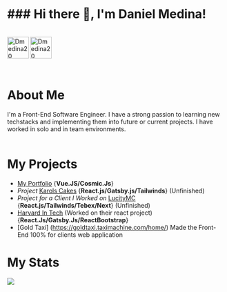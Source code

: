 <h1>### Hi there 👋, I'm Daniel Medina!</h1>

<br/>
<a href="https://www.linkedin.com/in/dannymedina007/" target="_blank" >
    <img align ="left" alt="Dmedina20 LinkedIN" width="50px" src ="https://img.icons8.com/nolan/64/linkedin.png" />
</a>
  <a href="https://www.danielmed.com" target="_blank">
    <img align ="left" alt="Dmedina20 Portfolio " width="50px" src ="https://img.icons8.com/nolan/64/resume.png" />
  </a>
  
  <br/>
  
  <br/>
  
![]()

<br/>
<h1 >About Me</h1>
I'm a Front-End Software Engineer. I have a strong passion to learning new techstacks and implementing them into future or current projects. I have worked in solo and in team environments.
<br/>
<br/>

<h1>My Projects</h1>

- [My Portfolio](https://www.danielmed.com) {**Vue.JS/Cosmic.Js**}
- *Project* [Karols Cakes](https://karols-cakes.netlify.app) {**React.js/Gatsby.js/Tailwinds**} (Unfinished)
- *Project for a Client I Worked on* [LucityMC](https://reactproject-f9d50.web.app)  {**React.js/Tailwinds/Tebex/Next**} (Unfinished)
- [Harvard In Tech](https://www.harvardintechseattle.com) (Worked on their react project) {**React.Js/Gatsby.Js/ReactBootstrap**}
- [Gold Taxi] (https://goldtaxi.taximachine.com/home/) Made the Front-End 100% for clients web application 

<h1>My Stats</h1>


<div align="left"><img src="https://github-profile-trophy.vercel.app/?username=Dmedina20&theme=tokyonight&count_private=true&include_all_commits"></div>

